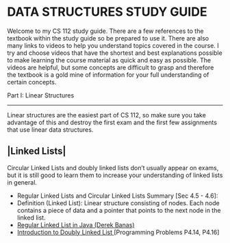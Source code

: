 DATA STRUCTURES STUDY GUIDE
===========================


Welcome to my CS 112 study guide. There are a few references to the textbook within the study guide so
be prepared to use it. There are also many links to videos to help you understand topics covered in 
the course. I try and choose videos that have the shortest and best explanations possible to make learning 
the course material as quick and easy as possible. The videos are helpful, but some concepts are difficult to
grasp and therefore the textbook is a gold mine of information for your full understanding of certain concepts.

Part I:  Linear Structures
__________________________
Linear structures are the easiest part of CS 112, so make sure you take advantage of this and destroy the first exam and the first few assignments that use linear data structures.

|Linked Lists|
--------------
Circular Linked Lists and doubly linked lists don’t usually appear on exams, but it is still good to learn them
to increase your understanding of linked lists in general.

-  Regular Linked Lists and Circular Linked Lists Summary [Sec 4.5 - 4.6]:
  - Definition (Linked List): Linear structure consisting of nodes. Each node contains a piece of data and a pointer that     points to the next node in the linked list.
  - [Regular Linked List in Java (Derek Banas)](https://www.youtube.com/watch?v=195KUinjBpU)
  - [Introduction to Doubly Linked List ](https://www.youtube.com/watch?v=JdQeNxWCguQ) [Programming Problems P4.14, P4.16]
